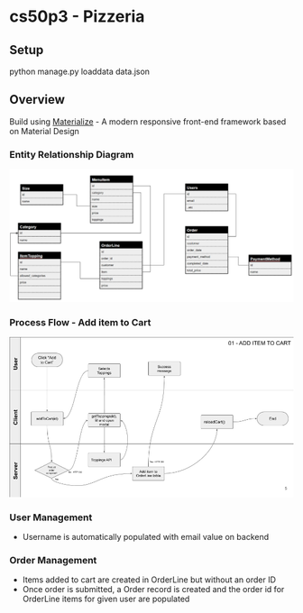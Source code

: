 # cs50p3 - Pizzeria

## Setup
python manage.py loaddata data.json


## Overview

Build using [Materialize]() - A modern responsive front-end framework based on Material Design

### Entity Relationship Diagram
![](images/ERD.png)

### Process Flow - Add item to Cart
![](images/process_flow.png)


### User Management
- Username is automatically populated with email value on backend

### Order Management
- Items added to cart are created in OrderLine but without an order ID
- Once order is submitted, a Order record is created and the order id for OrderLine items for given user are populated
